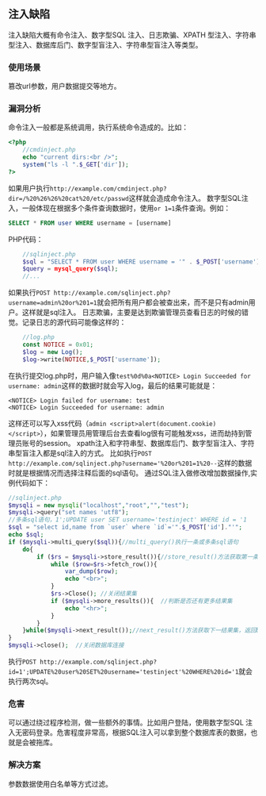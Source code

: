 ## 注入缺陷
注入缺陷大概有命令注入、数字型SQL 注入、日志欺骗、XPATH 型注入、字符串型注入、数据库后门、数字型盲注入、字符串型盲注入等类型。

### 使用场景
篡改url参数，用户数据提交等地方。

### 漏洞分析
命令注入一般都是系统调用，执行系统命令造成的。比如：
```php
<?php
    //cmdinject.php
    echo "current dirs:<br />"; 
    system("ls -l ".$_GET['dir']);
?>
```
如果用户执行`http://example.com/cmdinject.php?dir=/%20%26%26%20cat%20/etc/passwd`这样就会造成命令注入。
数字型SQL注入，一般体现在根据多个条件查询数据时，使用`or 1=1`条件查询。例如：
```sql
SELECT * FROM user WHERE username = [username]
```
PHP代码：
```php
    //sqlinject.php
    $sql = "SELECT * FROM user WHERE username = '" . $_POST['username'] ."'";
    $query = mysql_query($sql);
    //...
```
如果执行`POST http://example.com/sqlinject.php?username=admin%20or%201=1`就会把所有用户都会被查出来，而不是只有admin用户。这样就是sql注入。
日志欺骗，主要是达到欺骗管理员查看日志的时候的错觉。记录日志的源代码可能像这样的：
```php
    //log.php
    const NOTICE = 0x01;
    $log = new Log();
    $log->write(NOTICE,$_POST['username']);
```
在执行提交log.php时，用户输入像`test%0d%0a<NOTICE> Login Succeeded for username: admin`这样的数据时就会写入log，最后的结果可能就是：
```
<NOTICE> Login failed for username: test
<NOTICE> Login Succeeded for username: admin
```
这样还可以写入xss代码（`admin <script>alert(document.cookie)</script>`），如果管理员用管理后台去查看log很有可能触发xss，进而劫持到管理员账号的session。
xpath注入和字符串型、数据库后门、数字型盲注入、字符串型盲注入都是sql注入的方式。
比如执行`POST http://example.com/sqlinject.php?username='%20or%201=1%20--`这样的数据时就是根据情况而选择注释后面的sql语句。
通过SQL注入做修改增加数据操作,实例代码如下：
```php
//sqlinject.php
$mysqli = new mysqli("localhost","root","","test");
$mysqli->query("set names 'utf8");
//多条sql语句，1';UPDATE user SET username='testinject' WHERE id = '1
$sql = "select id,name from `user` where `id`='".$_POST['id']."'";
echo $sql;
if ($mysqli->multi_query($sql)){//multi_query()执行一条或多条sql语句
    do{
        if ($rs = $mysqli->store_result()){//store_result()方法获取第一条sql语句查询结果
            while ($row=$rs->fetch_row()){
                var_dump($row);
                echo "<br>";
            }
            $rs->Close(); //关闭结果集
            if ($mysqli->more_results()){  //判断是否还有更多结果集
                echo "<hr>";
            }
        }
    }while($mysqli->next_result());//next_result()方法获取下一结果集，返回bool值
}
$mysqli->close();  //关闭数据库连接

```
执行`POST http://example.com/sqlinject.php?id=1';UPDATE%20user%20SET%20username='testinject'%20WHERE%20id='1`就会执行两次sql。

### 危害
可以通过绕过程序检测，做一些额外的事情。比如用户登陆，使用数字型SQL 注入无密码登录。危害程度非常高，根据SQL注入可以拿到整个数据库表的数据，也就是会被拖库。

### 解决方案
参数数据使用白名单等方式过滤。